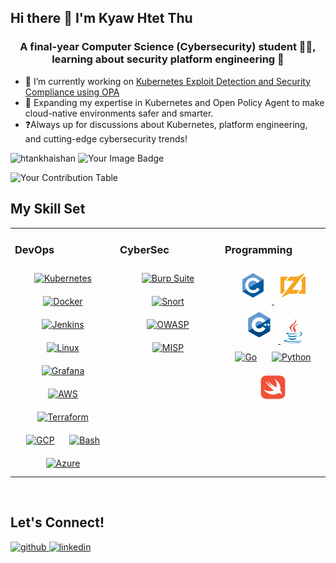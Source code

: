 ## Hi there 👋 I'm Kyaw Htet Thu
### <div align="center"> A final-year Computer Science (Cybersecurity) student 👨‍💻, learning about security platform engineering 🚀</div>  
- 🔭 I’m currently working on [Kubernetes Exploit Detection and Security Compliance using OPA](https://github.com/htankhaishan/Kubernetes-Exploit-Detection-and-Security-Compliance-using-OPA)
- 🌱 Expanding my expertise in Kubernetes and Open Policy Agent to make cloud-native environments safer and smarter.
- ❓Always up for discussions about Kubernetes, platform engineering, and cutting-edge cybersecurity trends!  

<img src="https://komarev.com/ghpvc/?username=htankhaishan&label=Profile%20views&color=0e75b6&style=flat" alt="htankhaishan" />
<img src="https://tryhackme-badges.s3.amazonaws.com/1vcky.png" alt="Your Image Badge" />

![Your Contribution Table](https://github-profile-summary-cards.vercel.app/api/cards/profile-details?username=htankhaishan&theme=github)
## My Skill Set  
<table>
<tr><td valign="top" width="33%">

### DevOps  
<div align="center">  
<a href="https://kubernetes.io/" target="_blank"><img style="margin: 10px" src="https://profilinator.rishav.dev/skills-assets/kubernetes-icon.svg" alt="Kubernetes" height="40" width="40" /></a>  
<a href="https://www.docker.com/" target="_blank"><img style="margin: 10px" src="https://profilinator.rishav.dev/skills-assets/docker-original-wordmark.svg" alt="Docker" height="40" width="40" /></a>  
<a href="https://www.jenkins.io/" target="_blank"><img style="margin: 10px" src="https://profilinator.rishav.dev/skills-assets/jenkins-icon.svg" alt="Jenkins" height="40" width="40" /></a>  
<a href="https://www.linux.org/" target="_blank"><img style="margin: 10px" src="https://profilinator.rishav.dev/skills-assets/linux-original.svg" alt="Linux" height="40" width="40" /></a>  
<a href="https://grafana.com/" target="_blank"><img style="margin: 10px" src="https://profilinator.rishav.dev/skills-assets/grafana.png" alt="Grafana" height="40" width="40" /></a>  
<a href="https://aws.amazon.com/" target="_blank"><img style="margin: 10px" src="https://upload.wikimedia.org/wikipedia/commons/thumb/9/93/Amazon_Web_Services_Logo.svg/512px-Amazon_Web_Services_Logo.svg.png" alt="AWS" height="26" width="38" /></a>  
<a href="https://www.terraform.io/" target="_blank"><img style="margin: 10px" src="https://profilinator.rishav.dev/skills-assets/terraformio-icon.svg" alt="Terraform" height="40" width="40" /></a>  
<a href="https://cloud.google.com/" target="_blank"><img style="margin: 10px" src="https://profilinator.rishav.dev/skills-assets/google_cloud-icon.svg" alt="GCP" height="40" width="40" /></a>  
<a href="https://www.gnu.org/software/bash/" target="_blank"><img style="margin: 10px" src="https://upload.wikimedia.org/wikipedia/commons/thumb/4/4b/Bash_Logo_Colored.svg/512px-Bash_Logo_Colored.svg.png" alt="Bash" height="40" width="40" /></a>  
<a href="https://azure.microsoft.com/en-in/" target="_blank"><img style="margin: 10px" src="https://profilinator.rishav.dev/skills-assets/microsoft_azure-icon.svg" alt="Azure" height="40" width="40" /></a>  
</div>

</td><td valign="top" width="33%">

### CyberSec 
<div align="center">   
<a href="https://portswigger.net/burp" target="_blank"><img style="margin: 10px" src="https://upload.wikimedia.org/wikipedia/commons/thumb/e/e7/BurpSuite_Comunity_Edition.svg/183px-BurpSuite_Comunity_Edition.svg.png" alt="Burp Suite" height="40" width="40" /></a>  
<a href="https://www.snort.org/" target="_blank"><img style="margin: 10px" src="https://upload.wikimedia.org/wikipedia/en/3/3a/Snort_ids_logo.png" alt="Snort" height="40" width="55" /></a>  
<a href="https://owasp.org/" target="_blank"><img style="margin: 10px" src="https://cydrill.com/wp-content/uploads/owasp_logo_flat2_icon.png" alt="OWASP" height="40" width="40" /></a> 
<a href="https://misp-project.org/" target="_blank"><img style="margin: 10px" src="https://avatars.githubusercontent.com/u/4134875?s=280&v=4" alt="MISP" height="40" width="40" /></a>  
</div>  

</td><td valign="top" width="33%">

### Programming 
<div align="center"> 
<a href="https://www.cprogramming.com/" target="_blank" rel="noreferrer"> <img style="margin: 10px" style="margin: 10px"  src="https://raw.githubusercontent.com/devicons/devicon/master/icons/c/c-original.svg" alt="c" width="40" height="40"/> </a>
<a href="https://ziglang.org/" target="_blank" rel="noreferrer"> <img style="margin: 10px" style="margin: 10px"  src="https://raw.githubusercontent.com/ziglang/logo/refs/heads/master/zig-mark.svg" alt="zig" width="40" height="40"/> </a>
<a href="https://www.w3schools.com/cpp/" target="_blank" rel="noreferrer"> <img style="margin: 10px" src="https://raw.githubusercontent.com/devicons/devicon/master/icons/cplusplus/cplusplus-original.svg" alt="cplusplus" width="40" height="40"/> </a>
<a href="https://www.java.com" target="_blank" rel="noreferrer"> <img style="margin=10" src="https://raw.githubusercontent.com/devicons/devicon/master/icons/java/java-original.svg" alt="java" width="40" height="40"/>  
<a href="https://go.dev/" target="_blank"><img style="margin: 10px" src="https://profilinator.rishav.dev/skills-assets/go-original.svg" alt="Go" height="40" width="40" /></a>  
<a href="https://www.python.org/" target="_blank"><img style="margin: 10px" src="https://profilinator.rishav.dev/skills-assets/python-original.svg" alt="Python" height="40" width="40" /></a>
<a href="https://developer.apple.com/swift/" target="_blank" rel="noreferrer"> <img style="margin: 10px"  src="https://raw.githubusercontent.com/devicons/devicon/master/icons/swift/swift-original.svg" alt="swift" width="40" height="40"/> </a> 
</div>
</td></tr></table>  
<br/>  

## Let's Connect! 
<a href="https://github.com/htankhaishan" target="_blank">
<img src=https://img.shields.io/badge/github-%2324292e.svg?&style=for-the-badge&logo=github&logoColor=white alt=github style="margin-bottom: 5px;" />
</a>
<a href="https://linkedin.com/in/kyawhtetthu" target="_blank">
<img src=https://img.shields.io/badge/linkedin-%231E77B5.svg?&style=for-the-badge&logo=linkedin&logoColor=white alt=linkedin style="margin-bottom: 5px;" />
</a>  
